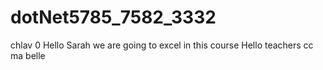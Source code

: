 # dotNet5785_7582_3332
chlav 0
Hello Sarah we are going to excel in this course
Hello teachers 
cc ma belle